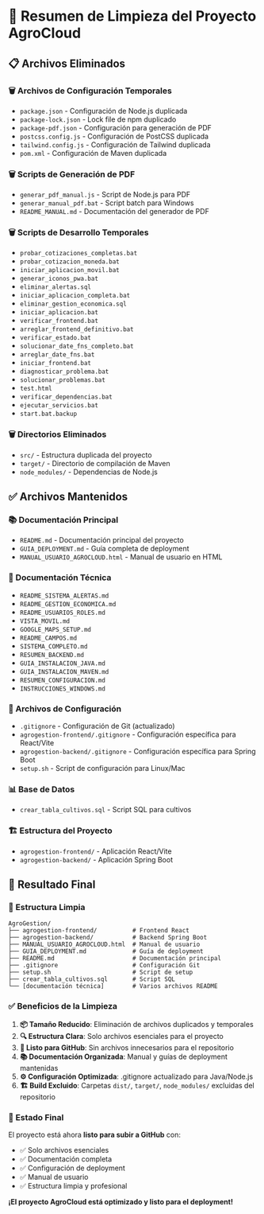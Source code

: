 # 🧹 Resumen de Limpieza del Proyecto AgroCloud

## 📋 Archivos Eliminados

### 🗑️ Archivos de Configuración Temporales
- `package.json` - Configuración de Node.js duplicada
- `package-lock.json` - Lock file de npm duplicado
- `package-pdf.json` - Configuración para generación de PDF
- `postcss.config.js` - Configuración de PostCSS duplicada
- `tailwind.config.js` - Configuración de Tailwind duplicada
- `pom.xml` - Configuración de Maven duplicada

### 🗑️ Scripts de Generación de PDF
- `generar_pdf_manual.js` - Script de Node.js para PDF
- `generar_manual_pdf.bat` - Script batch para Windows
- `README_MANUAL.md` - Documentación del generador de PDF

### 🗑️ Scripts de Desarrollo Temporales
- `probar_cotizaciones_completas.bat`
- `probar_cotizacion_moneda.bat`
- `iniciar_aplicacion_movil.bat`
- `generar_iconos_pwa.bat`
- `eliminar_alertas.sql`
- `iniciar_aplicacion_completa.bat`
- `eliminar_gestion_economica.sql`
- `iniciar_aplicacion.bat`
- `verificar_frontend.bat`
- `arreglar_frontend_definitivo.bat`
- `verificar_estado.bat`
- `solucionar_date_fns_completo.bat`
- `arreglar_date_fns.bat`
- `iniciar_frontend.bat`
- `diagnosticar_problema.bat`
- `solucionar_problemas.bat`
- `test.html`
- `verificar_dependencias.bat`
- `ejecutar_servicios.bat`
- `start.bat.backup`

### 🗑️ Directorios Eliminados
- `src/` - Estructura duplicada del proyecto
- `target/` - Directorio de compilación de Maven
- `node_modules/` - Dependencias de Node.js

## ✅ Archivos Mantenidos

### 📚 Documentación Principal
- `README.md` - Documentación principal del proyecto
- `GUIA_DEPLOYMENT.md` - Guía completa de deployment
- `MANUAL_USUARIO_AGROCLOUD.html` - Manual de usuario en HTML

### 📖 Documentación Técnica
- `README_SISTEMA_ALERTAS.md`
- `README_GESTION_ECONOMICA.md`
- `README_USUARIOS_ROLES.md`
- `VISTA_MOVIL.md`
- `GOOGLE_MAPS_SETUP.md`
- `README_CAMPOS.md`
- `SISTEMA_COMPLETO.md`
- `RESUMEN_BACKEND.md`
- `GUIA_INSTALACION_JAVA.md`
- `GUIA_INSTALACION_MAVEN.md`
- `RESUMEN_CONFIGURACION.md`
- `INSTRUCCIONES_WINDOWS.md`

### 🔧 Archivos de Configuración
- `.gitignore` - Configuración de Git (actualizado)
- `agrogestion-frontend/.gitignore` - Configuración específica para React/Vite
- `agrogestion-backend/.gitignore` - Configuración específica para Spring Boot
- `setup.sh` - Script de configuración para Linux/Mac

### 📊 Base de Datos
- `crear_tabla_cultivos.sql` - Script SQL para cultivos

### 🏗️ Estructura del Proyecto
- `agrogestion-frontend/` - Aplicación React/Vite
- `agrogestion-backend/` - Aplicación Spring Boot

## 🎯 Resultado Final

### 📁 Estructura Limpia
```
AgroGestion/
├── agrogestion-frontend/          # Frontend React
├── agrogestion-backend/           # Backend Spring Boot
├── MANUAL_USUARIO_AGROCLOUD.html  # Manual de usuario
├── GUIA_DEPLOYMENT.md             # Guía de deployment
├── README.md                      # Documentación principal
├── .gitignore                     # Configuración Git
├── setup.sh                       # Script de setup
├── crear_tabla_cultivos.sql       # Script SQL
└── [documentación técnica]        # Varios archivos README
```

### ✅ Beneficios de la Limpieza

1. **📦 Tamaño Reducido**: Eliminación de archivos duplicados y temporales
2. **🔍 Estructura Clara**: Solo archivos esenciales para el proyecto
3. **🚀 Listo para GitHub**: Sin archivos innecesarios para el repositorio
4. **📚 Documentación Organizada**: Manual y guías de deployment mantenidas
5. **⚙️ Configuración Optimizada**: .gitignore actualizado para Java/Node.js
6. **🏗️ Build Excluido**: Carpetas `dist/`, `target/`, `node_modules/` excluidas del repositorio

### 🎉 Estado Final

El proyecto está ahora **listo para subir a GitHub** con:
- ✅ Solo archivos esenciales
- ✅ Documentación completa
- ✅ Configuración de deployment
- ✅ Manual de usuario
- ✅ Estructura limpia y profesional

**¡El proyecto AgroCloud está optimizado y listo para el deployment!**
